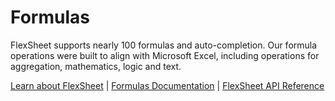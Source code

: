 Formulas 
========

FlexSheet supports nearly 100 formulas and auto-completion. Our formula operations were built to align with Microsoft Excel, including operations for aggregation, mathematics, logic and text.

[Learn about FlexSheet](https://www.grapecity.com/wijmo-flexsheet) | [Formulas Documentation](https://www.grapecity.com/wijmo/docs/Topics/Grid/FlexSheet/FlexSheet-Fomulas) | [FlexSheet API Reference](https://www.grapecity.com/wijmo/api/classes/wijmo_grid_sheet.flexsheet.html)
